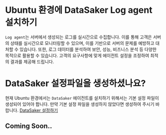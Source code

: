 # Ubuntu 환경에 DataSaker Log agent 설치하기
`Log agent`는 서버에서 생성되는 로그를 실시간으로 수집합니다. 
이를 통해 고객은 서버의 상태를 실시간으로 모니터링할 수 있으며, 이를 기반으로 서버의 문제를 예방하고 대처할 수 있습니다. 
또한, 로그 데이터를 분석하여 보안, 성능, 비즈니스 분석 등 다양한 목적으로 활용할 수 있습니다. 
고객의 요구사항에 맞게 에이전트 설정을 조정하여 최적의 결과를 제공해 드립니다.

# DataSaker 설정파일을 생성하셨나요?
현재 Ubuntu 환경에서는 `DataSaker` 에이전트를 설치하기 위해서는 기본 설정 파일이 생성되어 있어야 합니다. 만약 기본 설정 파일을 생성하지 않았다면 생성하여 주시기 바랍니다. [DataSaker 설정하기](https://github.com/datasaker/documentation/tree/main/install-guide/linux/ubuntu)
## Coming Soon..

[//]: # ()
[//]: # (## DataSaker 설정파일을 생성하셨나요?)

[//]: # (현재 Ubuntu 환경에서는 `DataSaker` 에이전트를 설치하기 위해서는 기본 설정 파일이 생성되어 있어야 합니다. 만약 기본 설정 파일을 생성하지 않았다면 생성하여 주시기 바랍니다. [DataSaker 설정하기]&#40;../../README.md&#41;)

[//]: # ()
[//]: # (# Log agent 설치하기)

[//]: # (## 1. agent-config 설정)

[//]: # (`/etc/datasaker/dsk-log-agent/agent-config.yml` 경로에 agent-config 파일을 다음과 같이 생성합니다. &#40;*&#41;가 붙은 곳은 반듯이 입력해야 됩니다.)

[//]: # (```yaml)

[//]: # (agent:)

[//]: # (  metadata:)

[//]: # (    agent_name:         # 에이전트 이름)

[//]: # (    cluster_id:         # 클러스터 정보)

[//]: # (  environment:          # 로그 수집 환경 [kubernetes, docker, etc])

[//]: # (  collect:)

[//]: # (    - paths: []         # &#40;*&#41;로그 수집 경로)

[//]: # (      exclude_paths: [] # 로그 수집 경로 중 제외시키고자 하는 로그 경로)

[//]: # (      keywords: []      # 로그 수집 키워드 &#40;키워드가 포함된 로그만 수집&#41;)

[//]: # (      tag:              # 사용자 설정 태그)

[//]: # (      service:)

[//]: # (        - name:         # 서비스 이름  )

[//]: # (        - kind:         # 서비스 종류)

[//]: # (      source:)

[//]: # (        - type:         # 로그 소스 타입 [app, database, syslog, etc])

[//]: # (        - kind:         # 로그 소스 종류 [postgres, mysql, java, python, go])

[//]: # (        - address:      # 사용자 설정 - DB host 및 port 정보)

[//]: # (```)

[//]: # ()
[//]: # (## 2. 패키지 설치)

[//]: # (`DataSaker`의 `Log agent`를 설치하기 위해서는 sudo 권한이 필요합니다.)

[//]: # (<!-- )

[//]: # (example API Key : VAR_GLOBAL_APIKEY=1234567890abcdef1234567890abcdef)

[//]: # ( -->)

[//]: # (```bash)

[//]: # (DSK_GLOBAL_APIKEY=${VAR_GLOBAL_APIKEY})

[//]: # ()
[//]: # (curl -fsSL -o installer.sh https://nextcloud.exem-oss.org/s/qPwDBm8QRLf7PGA/download/dsk-log-agent-install.sh)

[//]: # (chmod 700 installer.sh)

[//]: # (sudo ./installer.sh)

[//]: # ()
[//]: # (sudo DSK_GLOBAL_APIKEY=${DSK_GLOBAL_APIKEY} bash -c '/usr/bin/dsk-log-agent init "'${DSK_GLOBAL_APIKEY}'" && sudo /usr/bin/dsk-log-agent start')

[//]: # (```)

[//]: # ()
[//]: # (## 3. 패키지 실행)

[//]: # (```bash)

[//]: # ($ sudo dsk-log-agent start)

[//]: # (```)

[//]: # (> 주의사항)

[//]: # (> 1. 로그 수집을 위해 패키지 실행 전 에이전트 설정 파일을 구성해야 한다&#40;`global-config.yml`, `config.conf`&#41;.)

[//]: # (> 2. 로그 에에전트 기본 포트가 이미 설정되어 있는 경우 `FLUENTD_RELOAD_PORT`, `FLUENTD_HEALTHCHECK_PORT` 환경변수를 설정하여 변경할 수 있다.)

[//]: # ()
[//]: # (## 4. 패키지 실행 상태 확인)

[//]: # (```bash)

[//]: # ($ sudo dsk-log-agent status)

[//]: # (fluentd is running)

[//]: # (Agent is running)

[//]: # (```)

[//]: # ()
[//]: # (---)

[//]: # (# Log agent 제거하기)

[//]: # (## 1. 패키지 중단)

[//]: # (```bash)

[//]: # (sudo dsk-log-agent stop)

[//]: # (```)

[//]: # ()
[//]: # (## 2. 패키지 제거)

[//]: # (```bash)

[//]: # (sudo apt-get remove dsk-log-agent)

[//]: # (```)
